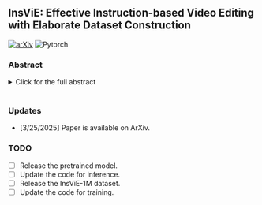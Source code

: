 ## InsViE: Effective Instruction-based Video Editing with Elaborate Dataset Construction

[![arXiv](https://img.shields.io/badge/arXiv-InsViE-b31b1b.svg)](https://arxiv.org) ![Pytorch](https://img.shields.io/badge/PyTorch->=2.4.0-Red?logo=pytorch)

### Abstract

<details><summary>Click for the full abstract</summary>
Instruction-based video editing allows effective and interactive editing of videos using only instructions without extra inputs such as masks or attributes. However, collecting high-quality training triplets (source video, edited video, instruction) is a challenging task. Existing datasets mostly consist of low-resolution, short duration, and limited amount of source videos with unsatisfactory editing quality, limiting the performance of trained editing models. In this work, we present a high-quality **Ins**truction-based **Vi**deo **E**diting dataset with **1M** triplets, namely **InsViE-1M**. We first curate high-resolution and high-quality source videos and images, then design an effective editing-filtering pipeline to construct high-quality editing triplets for model training. For a source video, we generate multiple edited samples of its first frame with different intensities of classifier-free guidance, which are automatically filtered by GPT-4o with carefully crafted guidelines. The edited first frame is propagated to subsequent frames to produce the edited video, followed by another round of filtering for frame quality and motion evaluation. We also generate and filter a variety of video editing triplets from high-quality images. With the InsViE-1M dataset, we propose a multi-stage learning strategy to train our InsViE model, progressively enhancing its instruction following and editing ability. Extensive experiments demonstrate the advantages of our InsViE-1M dataset and the trained model over state-of-the-art works.
</details>

<br>

### Updates
- [3/25/2025] Paper is available on ArXiv.


### TODO 
- [ ] Release the pretrained model.
- [ ] Update the code for inference.
- [ ] Release the InsViE-1M dataset.
- [ ] Update the code for training.

<!-- ### Environment

### Inference

### Training

#### -Data Construction

#### -Model Training

### Citation
```


```  -->
